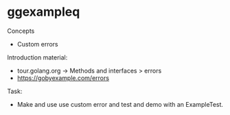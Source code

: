 # ggexampleq

Concepts

- Custom errors

Introduction material:
- tour.golang.org -> Methods and interfaces  > errors
- https://gobyexample.com/errors

Task:
- Make and use use  custom error and test and demo with an ExampleTest.